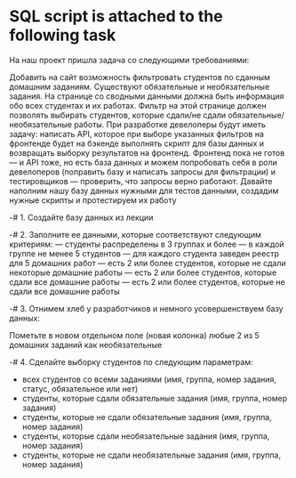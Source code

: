 # SQL script is attached to the following task

На наш проект пришла задача со следующими требованиями:

Добавить на сайт возможность фильтровать студентов по сданным домашним заданиям. Существуют обязательные и необязательные задания.
На странице со сводными данными должна быть информация обо всех студентах и их работах. Фильтр на этой странице должен позволять выбирать студентов, которые сдали/не сдали обязательные/необязательные работы.
При разработке девелоперы будут иметь задачу: написать API, которое при выборе указанных фильтров на фронтенде будет на бэкенде выполнять скрипт для базы данных и возвращать выборку результатов на фронтенд.
Фронтенд пока не готов — и API тоже, но есть база данных и можем попробовать себя в роли девелоперов (поправить базу и написать запросы для фильтрации) и тестировщиков — проверить, что запросы верно работают.
Давайте наполним нашу базу данных нужными для тестов данными, создадим нужные скрипты и протестируем их работу

-# 1. Создайте базу данных из лекции

-# 2. Заполните ее данными, которые соответствуют следующим критериям:
— студенты распределены в 3 группах и более
— в каждой группе не менее 5 студентов
— для каждого студента заведен реестр для 5 домашних работ
— есть 2 или более студентов, которые не сдали некоторые домашние работы
— есть 2 или более студентов, которые сдали все домашние работы
— есть 2 или более студентов, которые не сдали все домашние работы

-# 3. Отнимем хлеб у разработчиков и немного усовершенствуем базу данных:

  Пометьте в новом отдельном поле (новая колонка) любые 2 из 5 домашних заданий как необязательные

-# 4. Сделайте выборку студентов по следующим параметрам:

- всех студентов со всеми заданиями (имя, группа, номер задания, статус, обязательное или нет)
- студенты, которые сдали обязательные задания (имя, группа, номер задания)
- студенты, которые не сдали обязательные задания (имя, группа, номер задания)
- студенты, которые сдали необязательные задания (имя, группа, номер задания)
- студенты, которые не сдали необязательные задания (имя, группа, номер задания)
